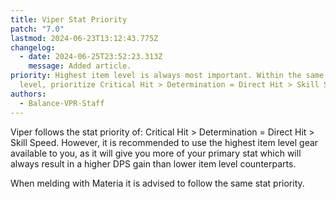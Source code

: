 ```yaml
---
title: Viper Stat Priority
patch: "7.0"
lastmod: 2024-06-23T13:12:43.775Z
changelog:
  - date: 2024-06-25T23:52:23.313Z
    message: Added article.
priority: Highest item level is always most important. Within the same item
  level, prioritize Critical Hit > Determination = Direct Hit > Skill Speed.
authors:
  - Balance-VPR-Staff
---
```

Viper follows the stat priority of: Critical Hit > Determination = Direct Hit > Skill Speed. However, it is recommended to use the highest item level gear available to you, as it will give you more of your primary stat which will always result in a higher DPS gain than lower item level counterparts.

When melding with Materia it is advised to follow the same stat priority.